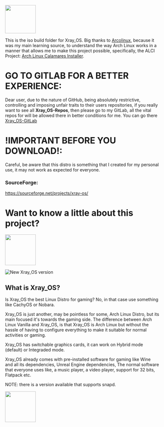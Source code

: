 <img src="https://images2.imgbox.com/79/d9/c0B6V9le_o.png" width="100" height="92">

This is the iso build folder for Xray_OS. Big thanks to [Arcolinux](https://github.com/arcolinux), because it was my main learning source, to understand the way Arch Linux works in a manner that allows me to make this project possible, specifically, the ALCI Project: [Arch Linux Calamares Installer](https://github.com/arch-linux-calamares-installer).

# GO TO GITLAB FOR A BETTER EXPERIENCE:
Dear user, due to the nature of GitHub, being absolutely restrictive, controlling and imposing unfair traits to their users repositories, if you really want to see all **Xray_OS-Repos**, then please go to my GitLab, all the vital repos for will be allowed there in better conditions for me. You can go there [Xray_OS-GitLab](https://gitlab.com/Xray_OS) 

# !IMPORTANT BEFORE YOU DOWNLOAD!: 

Careful, be aware that this distro is something that I created for my personal use, it may not work as expected for everyone.

### SourceForge: 
https://sourceforge.net/projects/xray-os/


# Want to know a little about this project?
<img src="https://images2.imgbox.com/98/c0/5VRGfBHj_o.png" width="100" height="100">

![New Xray_OS version](https://github.com/Xray-OS/xray_os/assets/143856402/2ee22146-6d28-47bc-9e50-979683656ea9)

## What is Xray_OS? 
Is Xray_OS the best Linux Distro for gaming? No, in that case use something like CachyOS or Nobara.

Xray_OS is just another, may be pointless for some, Arch Linux Distro, but its main focused it's towards the gaming side. The difference between Arch Linux Vanilla and Xray_OS, is that Xray_OS is Arch Linux but without the hassle of having to configure everything to make it suitable for normal activities or gaming.

Xray_OS has switchable graphics cards, it can work on Hybrid mode (default) or Integraded mode.

Xray_OS already comes with pre-installed software for gaming like Wine and all its dependencies, Unreal Engine dependencies, The normal software that everyone uses like, a music player, a video player, support for 32 bits, Flatpack etc.

NOTE: there is a version available that supports snapd.

<img src="https://images2.imgbox.com/79/d9/c0B6V9le_o.png" width="100" height="100">
